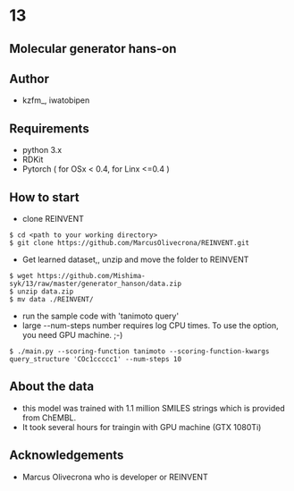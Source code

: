 # 13

## Molecular generator hans-on

## Author
- kzfm_, iwatobipen

## Requirements

- python 3.x
- RDKit
- Pytorch ( for OSx < 0.4, for Linx <=0.4 )

## How to start

- clone REINVENT
```
$ cd <path to your working directory>
$ git clone https://github.com/MarcusOlivecrona/REINVENT.git
```
- Get learned dataset,, unzip and move the folder to REINVENT
```
$ wget https://github.com/Mishima-syk/13/raw/master/generator_hanson/data.zip
$ unzip data.zip
$ mv data ./REINVENT/
```
- run the sample code with 'tanimoto query'
- large --num-steps number requires log CPU times. To use the option, you need GPU machine. ;-)
```
$ ./main.py --scoring-function tanimoto --scoring-function-kwargs query_structure 'COc1ccccc1' --num-steps 10
```

## About the data
- this model was trained with 1.1 million SMILES strings which is provided from ChEMBL.
- It took several hours for traingin with GPU machine (GTX 1080Ti)

## Acknowledgements
- Marcus Olivecrona who is developer or REINVENT


